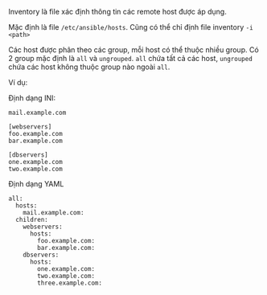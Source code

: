 Inventory là file xác định thông tin các remote host được áp dụng. 

Mặc định là file `/etc/ansible/hosts`. Cũng có thể chỉ định file inventory  `-i <path>`

Các host được phân theo các group, mỗi host có thể thuộc nhiều group. Có 2 group mặc định là `all` và `ungrouped`. `all` chứa tất cả các host, `ungrouped` chứa các host không thuộc group nào ngoài `all`.

Ví dụ:

Định dạng INI:

```
mail.example.com

[webservers]
foo.example.com
bar.example.com

[dbservers]
one.example.com
two.example.com
```

Định dạng YAML

```
all:
  hosts:
    mail.example.com:
  children:
    webservers:
      hosts:
        foo.example.com:
        bar.example.com:
    dbservers:
      hosts:
        one.example.com:
        two.example.com:
        three.example.com:
```


